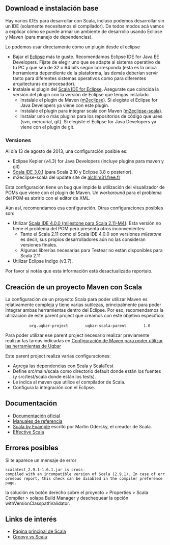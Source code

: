 Download e instalación base
---------------------------

Hay varios IDEs para desarrollar con Scala, incluso podemos desarrollar sin un IDE (solamente necesitamos el compilador). De todos modos acá vamos a explicar cómo se puede armar un ambiente de desarrollo usando Eclipse y Maven (para manejo de dependencias).

Lo podemos usar directamente como un plugin desde el eclipse

-   Bajar el [Eclipse](http://www.eclipse.org/downloads/) más te guste. Recomendamos Eclipse IDE for Java EE Developers. Fijate de elegir uno que se adapte al sistema operativo de tu PC y que sea de 32 o 64 bits según corresponda (esta es la única herramienta dependiente de la plataforma, las demás deberían servir tanto para diferentes sistemas operativos como para diferentes arquitecturas de procesador).
-   Instalale el plugin del [Scala IDE for Eclipse](http://scala-ide.org/download/current.html). Asegurate que coincida la versión del plugin con la versión de Eclipse que tengas instalado.
    -   Instalale el plugin de Maven ([m2eclipse](http://www.sonatype.org/m2eclipse)). Si elegiste el Eclipse for Java Developers ya viene con este plugin.
    -   Instalale el plugin para integrar scala con Maven ([m2eclipse-scala](https://github.com/sonatype/m2eclipse-scala)).
    -   Instalar uno o más plugins para los repositorios de código que uses (svn, mercurial, git). Si elegiste el Eclipse for Java Developers ya viene con el plugin de git.

### Versiones

Al día 13 de agosto de 2013, una configuración posible es:

-   Eclipse Kepler (v4.3) for Java Developers (incluye plugins para maven y git)
-   [Scala IDE 3.0.1](http://download.scala-ide.org/sdk/e38/scala210/stable/site) (para Scala 2.10 y Eclipse 3.8 o posterior).
-   m2eclipse-scala del update site de [alchim31.free.fr](http://alchim31.free.fr/m2e-scala/update-site)

Esta configuración tiene un bug que impide la utilización del visualizador de POMs que viene con el plugin de Maven. Un *workaround* para el problema del POM es abrirlo con el editor de XML.

Aún así, recomendamos esa configuración. Otras configuraciones posibles son:

-   Utilizar [Scala IDE 4.0.0 (milestone para Scala 2.11-M4)](http://scala-ide.org/download/milestone.html). Esta versión no tiene el problema del POM pero presenta otros inconvenientes:
    -   Tanto el Scala 2.11 como el Scala IDE 4.0.0 son versiones *milestone* es decir, sus propios desarrolladores aún no las consideran versiones finales.
    -   Algunas librerías necesarias para Testear no están disponibles para Scala 2.11
-   Utilizar Eclipse Indigo (v3.7).

Por favor si notás que esta información está desactualizada reportalo.

Creación de un proyecto Maven con Scala
---------------------------------------

La configuración de un proyecto Scala para poder utilizar Maven es relativamente compleja y tiene varias sutilezas, principalmente para poder integrar ambas herramientas dentro del Eclipse. Por eso, recomendamos la utilización de este parent project que creamos con este objetivo específico:

`   `<parent>
`       `<groupId>`org.uqbar-project`</groupId>
`       `<artifactId>`uqbar-scala-parent`</artifactId>
`       `<version>`1.0`</version>
`   `</parent>

Para poder utilizar ese parent project necesario realizar previamente realizar las tareas indicadas en [Configuración de Maven para poder utilizar las herramientas de Uqbar](configuracion-de-maven-para-poder-utilizar-las-herramientas-de-uqbar.md)

Este parent project realiza varias configuraciones:

-   Agrega las dependencias con Scala y ScalaTest
-   Define src/main/scala como directorio default donde están los fuentes (y src/test/scala donde están los tests).
-   Le indica al maven que utilice el compilador de Scala.
-   Configura la integración con el Eclipse.

Documentación
-------------

-   [Documentación oficial](http://www.scala-lang.org/node/197)
-   [Manuales de referencia](http://www.scala-lang.org/node/198)
-   [Scala by Example](http://www.scala-lang.org/docu/files/ScalaByExample.pdf#) escrito por Martin Odersky, el creador de Scala.
-   [Effective Scala](http://twitter.github.io/effectivescala/)

Errores posibles
----------------

Si te aparece un mensaje de error

`scalatest_2.9.1-1.6.1.jar is cross-compiled with an incompatible version of Scala (2.9.1). In case of errorneous report, this check can be disabled in the compiler preference page.`

la solución es botón derecho sobre el proyecto &gt; Properties &gt; Scala Compiler &gt; solapa Build Manager y deschequear la opción withVersionClasspathValidator.

Links de interés
----------------

-   [Página principal de Scala](http://www.scala-lang.org/)
-   [Groovy vs Scala](groovy-vs-scala.md)

